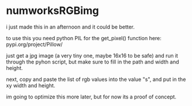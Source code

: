 # numworksRGBimg
i just made this in an afternoon and it could be better.

to use this you need python PIL for the get_pixel() function here:
pypi.org/project/Pillow/

just get a jpg image (a very tiny one, maybe 16x16 to be safe) and run 
it through the pyhon script, but make sure to fill in the path and width
and height.

next, copy and paste the list of rgb values into the value "s", and put in
the xy width and height.

im going to optimize this more later, but for now its a proof of concept.
